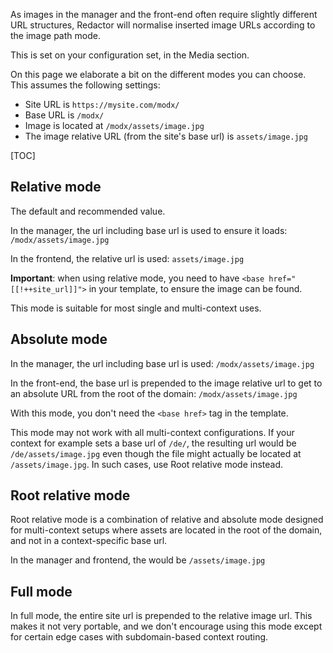 As images in the manager and the front-end often require slightly different URL structures, Redactor will normalise inserted image URLs according to the image path mode. 

This is set on your configuration set, in the Media section.

On this page we elaborate a bit on the different modes you can choose. This assumes the following settings:

- Site URL is `https://mysite.com/modx/`
- Base URL is `/modx/`
- Image is located at `/modx/assets/image.jpg`
- The image relative URL (from the site's base url) is `assets/image.jpg`

[TOC]

## Relative mode

The default and recommended value.

In the manager, the url including base url is used to ensure it loads: `/modx/assets/image.jpg`

In the frontend, the relative url is used: `assets/image.jpg`

**Important**: when using relative mode, you need to have `<base href="[[!++site_url]]">` in your template, to ensure the image can be found. 

This mode is suitable for most single and multi-context uses.

## Absolute mode

In the manager, the url including base url is used: `/modx/assets/image.jpg`

In the front-end, the base url is prepended to the image relative url to get to an absolute URL from the root of the domain: `/modx/assets/image.jpg`

With this mode, you don't need the `<base href>` tag in the template.

This mode may not work with all multi-context configurations. If your context for example sets a base url of `/de/`, the resulting url would be `/de/assets/image.jpg` even though the file might actually be located at `/assets/image.jpg`. In such cases, use Root relative mode instead.

## Root relative mode

Root relative mode is a combination of relative and absolute mode designed for multi-context setups where assets are located in the root of the domain, and not in a context-specific base url.

In the manager and frontend, the would be `/assets/image.jpg`

## Full mode

In full mode, the entire site url is prepended to the relative image url. This makes it not very portable, and we don't encourage using this mode except for certain edge cases with subdomain-based context routing.
